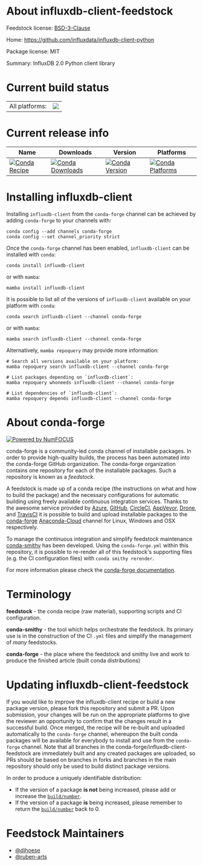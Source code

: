 About influxdb-client-feedstock
===============================

Feedstock license: [BSD-3-Clause](https://github.com/conda-forge/influxdb-client-feedstock/blob/main/LICENSE.txt)

Home: https://github.com/influxdata/influxdb-client-python

Package license: MIT

Summary: InfluxDB 2.0 Python client library

Current build status
====================


<table><tr><td>All platforms:</td>
    <td>
      <a href="https://dev.azure.com/conda-forge/feedstock-builds/_build/latest?definitionId=14791&branchName=main">
        <img src="https://dev.azure.com/conda-forge/feedstock-builds/_apis/build/status/influxdb-client-feedstock?branchName=main">
      </a>
    </td>
  </tr>
</table>

Current release info
====================

| Name | Downloads | Version | Platforms |
| --- | --- | --- | --- |
| [![Conda Recipe](https://img.shields.io/badge/recipe-influxdb--client-green.svg)](https://anaconda.org/conda-forge/influxdb-client) | [![Conda Downloads](https://img.shields.io/conda/dn/conda-forge/influxdb-client.svg)](https://anaconda.org/conda-forge/influxdb-client) | [![Conda Version](https://img.shields.io/conda/vn/conda-forge/influxdb-client.svg)](https://anaconda.org/conda-forge/influxdb-client) | [![Conda Platforms](https://img.shields.io/conda/pn/conda-forge/influxdb-client.svg)](https://anaconda.org/conda-forge/influxdb-client) |

Installing influxdb-client
==========================

Installing `influxdb-client` from the `conda-forge` channel can be achieved by adding `conda-forge` to your channels with:

```
conda config --add channels conda-forge
conda config --set channel_priority strict
```

Once the `conda-forge` channel has been enabled, `influxdb-client` can be installed with `conda`:

```
conda install influxdb-client
```

or with `mamba`:

```
mamba install influxdb-client
```

It is possible to list all of the versions of `influxdb-client` available on your platform with `conda`:

```
conda search influxdb-client --channel conda-forge
```

or with `mamba`:

```
mamba search influxdb-client --channel conda-forge
```

Alternatively, `mamba repoquery` may provide more information:

```
# Search all versions available on your platform:
mamba repoquery search influxdb-client --channel conda-forge

# List packages depending on `influxdb-client`:
mamba repoquery whoneeds influxdb-client --channel conda-forge

# List dependencies of `influxdb-client`:
mamba repoquery depends influxdb-client --channel conda-forge
```


About conda-forge
=================

[![Powered by
NumFOCUS](https://img.shields.io/badge/powered%20by-NumFOCUS-orange.svg?style=flat&colorA=E1523D&colorB=007D8A)](https://numfocus.org)

conda-forge is a community-led conda channel of installable packages.
In order to provide high-quality builds, the process has been automated into the
conda-forge GitHub organization. The conda-forge organization contains one repository
for each of the installable packages. Such a repository is known as a *feedstock*.

A feedstock is made up of a conda recipe (the instructions on what and how to build
the package) and the necessary configurations for automatic building using freely
available continuous integration services. Thanks to the awesome service provided by
[Azure](https://azure.microsoft.com/en-us/services/devops/), [GitHub](https://github.com/),
[CircleCI](https://circleci.com/), [AppVeyor](https://www.appveyor.com/),
[Drone](https://cloud.drone.io/welcome), and [TravisCI](https://travis-ci.com/)
it is possible to build and upload installable packages to the
[conda-forge](https://anaconda.org/conda-forge) [Anaconda-Cloud](https://anaconda.org/)
channel for Linux, Windows and OSX respectively.

To manage the continuous integration and simplify feedstock maintenance
[conda-smithy](https://github.com/conda-forge/conda-smithy) has been developed.
Using the ``conda-forge.yml`` within this repository, it is possible to re-render all of
this feedstock's supporting files (e.g. the CI configuration files) with ``conda smithy rerender``.

For more information please check the [conda-forge documentation](https://conda-forge.org/docs/).

Terminology
===========

**feedstock** - the conda recipe (raw material), supporting scripts and CI configuration.

**conda-smithy** - the tool which helps orchestrate the feedstock.
                   Its primary use is in the construction of the CI ``.yml`` files
                   and simplify the management of *many* feedstocks.

**conda-forge** - the place where the feedstock and smithy live and work to
                  produce the finished article (built conda distributions)


Updating influxdb-client-feedstock
==================================

If you would like to improve the influxdb-client recipe or build a new
package version, please fork this repository and submit a PR. Upon submission,
your changes will be run on the appropriate platforms to give the reviewer an
opportunity to confirm that the changes result in a successful build. Once
merged, the recipe will be re-built and uploaded automatically to the
`conda-forge` channel, whereupon the built conda packages will be available for
everybody to install and use from the `conda-forge` channel.
Note that all branches in the conda-forge/influxdb-client-feedstock are
immediately built and any created packages are uploaded, so PRs should be based
on branches in forks and branches in the main repository should only be used to
build distinct package versions.

In order to produce a uniquely identifiable distribution:
 * If the version of a package **is not** being increased, please add or increase
   the [``build/number``](https://docs.conda.io/projects/conda-build/en/latest/resources/define-metadata.html#build-number-and-string).
 * If the version of a package **is** being increased, please remember to return
   the [``build/number``](https://docs.conda.io/projects/conda-build/en/latest/resources/define-metadata.html#build-number-and-string)
   back to 0.

Feedstock Maintainers
=====================

* [@djhoese](https://github.com/djhoese/)
* [@ruben-arts](https://github.com/ruben-arts/)

